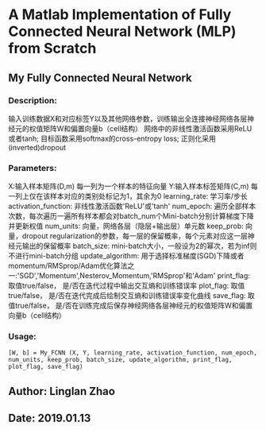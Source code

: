 # A Matlab Implementation of Fully Connected Neural Network (MLP) from Scratch
## My Fully Connected Neural Network
### Description:
输入训练数据X和对应标签Y以及其他网络参数，训练输出全连接神经网络各层神经元的权值矩阵W和偏置向量b（cell结构）
网络中的非线性激活函数采用ReLU或者tanh; 目标函数采用softmax的cross-entropy loss; 正则化采用(inverted)dropout
### Parameters:
X:输入样本矩阵(D,m) 每一列为一个样本的特征向量
Y:输入样本标签矩阵(C,m) 每一列上仅在该样本对应的类别处标记为1，其余为0
learning_rate: 学习率/步长
activation_function: 非线性激活函数'ReLU'或'tanh'
num_epoch: 遍历全部样本次数，每次遍历一遍所有样本都会对batch_num个Mini-batch分别计算梯度下降并更新权值
num_units: 向量，网络各层（隐层+输出层）单元数
keep_prob: 向量，dropout regularization的参数，每一层的保留概率，每个元素对应这一层神经元输出的保留概率
batch_size: mini-batch大小，一般设为2的幂次，若为inf则不进行mini-batch分组
update_algorithm: 用于选择标准梯度(SGD)下降或者momentum/RMSprop/Adam优化算法之一:'SGD','Momentum',Nesterov_Momentum,'RMSprop'和'Adam' 
print_flag: 取值true/false， 是/否在迭代过程中输出交互熵和训练错误率
plot_flag: 取值true/false， 是/否在迭代完成后绘制交互熵和训练错误率变化曲线
save_flag: 取值true/false， 是/否在训练完成后保存神经网络各层神经元的权值矩阵W和偏置向量b（cell结构）
### Usage:
```
[W, b] = My_FCNN (X, Y, learning_rate, activation_function, num_epoch, num_units, keep_prob, batch_size, update_algorithm, print_flag, plot_flag, save_flag)  
```
## Author: Linglan Zhao
## Date: 2019.01.13